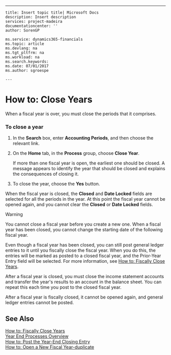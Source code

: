 ---
    title: Insert topic title| Microsoft Docs
    description: Insert description
    services: project-madeira
    documentationcenter: ''
    author: SorenGP

    ms.service: dynamics365-financials
    ms.topic: article
    ms.devlang: na
    ms.tgt_pltfrm: na
    ms.workload: na
    ms.search.keywords:
    ms.date: 07/01/2017
    ms.author: sgroespe

    ---
# How to: Close Years
When a fiscal year is over, you must close the periods that it comprises.  
  
### To close a year  
  
1.  In the **Search** box, enter **Accounting Periods**, and then choose the relevant link.  
  
2.  On the **Home** tab, in the **Process** group, choose **Close Year**.  
  
     If more than one fiscal year is open, the earliest one should be closed. A message appears to identify the year that should be closed and explains the consequences of closing it.  
  
3.  To close the year, choose the **Yes** button.  
  
 When the fiscal year is closed, the **Closed** and **Date Locked** fields are selected for all the periods in the year. At this point the fiscal year cannot be opened again, and you cannot clear the **Closed** or **Date Locked** fields.  
  
> [!WARNING]  
>  You cannot close a fiscal year before you create a new one. When a fiscal year has been closed, you cannot change the starting date of the following fiscal year.  
  
 Even though a fiscal year has been closed, you can still post general ledger entries to it until you fiscally close the fiscal year. When you do this, the entries will be marked as posted to a closed fiscal year, and the Prior-Year Entry field will be selected. For more information, see [How to: Fiscally Close Years](../../LocalFunctionalityForMicrosoftDynamicsNav2016/France/how-to-fiscally-close-years.md).  
  
 After a fiscal year is closed, you must close the income statement accounts and transfer the year's results to an account in the balance sheet. You can repeat this each time you post to the closed fiscal year.  
  
 After a fiscal year is fiscally closed, it cannot be opened again, and general ledger entries cannot be posted.  
  
## See Also  
 [How to: Fiscally Close Years](../../LocalFunctionalityForMicrosoftDynamicsNav2016/France/how-to-fiscally-close-years.md)   
 [Year End Processes Overview](../../LocalFunctionalityForMicrosoftDynamicsNav2016/France/year-end-processes-overview.md)   
 [How to: Post the Year-End Closing Entry](../../LocalFunctionalityForMicrosoftDynamicsNav2016/France/how-to-post-the-year-end-closing-entry.md)   
 [How to: Open a New Fiscal Year-duplicate](../../LocalFunctionalityForMicrosoftDynamicsNav2016/France/how-to-open-a-new-fiscal-year-duplicate.md)